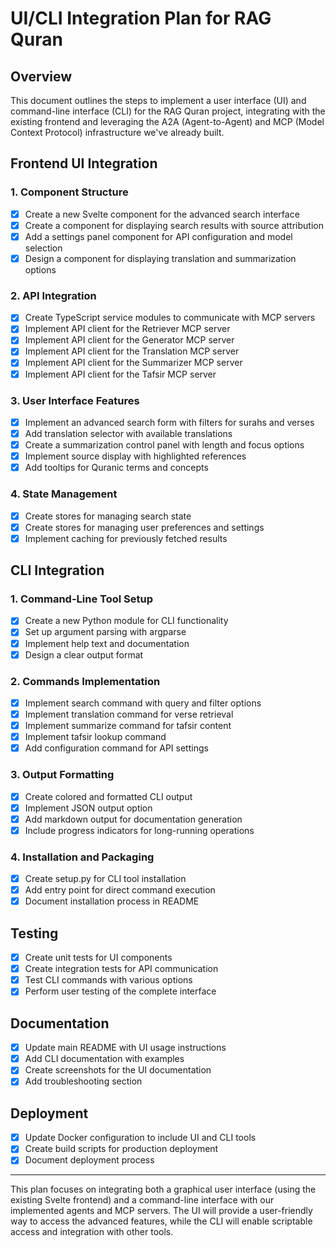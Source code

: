 # UI/CLI Integration Plan for RAG Quran

## Overview

This document outlines the steps to implement a user interface (UI) and command-line interface (CLI) for the RAG Quran project, integrating with the existing frontend and leveraging the A2A (Agent-to-Agent) and MCP (Model Context Protocol) infrastructure we've already built.

## Frontend UI Integration

### 1. Component Structure

- [x] Create a new Svelte component for the advanced search interface
- [x] Create a component for displaying search results with source attribution
- [x] Add a settings panel component for API configuration and model selection
- [x] Design a component for displaying translation and summarization options

### 2. API Integration

- [x] Create TypeScript service modules to communicate with MCP servers
- [x] Implement API client for the Retriever MCP server
- [x] Implement API client for the Generator MCP server
- [x] Implement API client for the Translation MCP server
- [x] Implement API client for the Summarizer MCP server
- [x] Implement API client for the Tafsir MCP server

### 3. User Interface Features

- [x] Implement an advanced search form with filters for surahs and verses
- [x] Add translation selector with available translations
- [x] Create a summarization control panel with length and focus options
- [x] Implement source display with highlighted references
- [x] Add tooltips for Quranic terms and concepts

### 4. State Management

- [x] Create stores for managing search state
- [x] Create stores for managing user preferences and settings
- [x] Implement caching for previously fetched results

## CLI Integration

### 1. Command-Line Tool Setup

- [x] Create a new Python module for CLI functionality
- [x] Set up argument parsing with argparse
- [x] Implement help text and documentation
- [x] Design a clear output format

### 2. Commands Implementation

- [x] Implement search command with query and filter options
- [x] Implement translation command for verse retrieval
- [x] Implement summarize command for tafsir content
- [x] Implement tafsir lookup command
- [x] Add configuration command for API settings

### 3. Output Formatting

- [x] Create colored and formatted CLI output
- [x] Implement JSON output option
- [x] Add markdown output for documentation generation
- [x] Include progress indicators for long-running operations

### 4. Installation and Packaging

- [x] Create setup.py for CLI tool installation
- [x] Add entry point for direct command execution
- [x] Document installation process in README

## Testing

- [x] Create unit tests for UI components
- [x] Create integration tests for API communication
- [x] Test CLI commands with various options
- [x] Perform user testing of the complete interface

## Documentation

- [x] Update main README with UI usage instructions
- [x] Add CLI documentation with examples
- [x] Create screenshots for the UI documentation
- [x] Add troubleshooting section

## Deployment

- [x] Update Docker configuration to include UI and CLI tools
- [x] Create build scripts for production deployment
- [x] Document deployment process

---

This plan focuses on integrating both a graphical user interface (using the existing Svelte frontend) and a command-line interface with our implemented agents and MCP servers. The UI will provide a user-friendly way to access the advanced features, while the CLI will enable scriptable access and integration with other tools.
